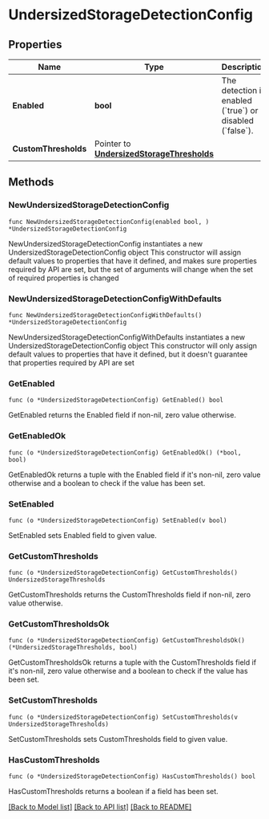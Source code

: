 # UndersizedStorageDetectionConfig

## Properties

Name | Type | Description | Notes
------------ | ------------- | ------------- | -------------
**Enabled** | **bool** | The detection is enabled (&#x60;true&#x60;) or disabled (&#x60;false&#x60;). | 
**CustomThresholds** | Pointer to [**UndersizedStorageThresholds**](UndersizedStorageThresholds.md) |  | [optional] 

## Methods

### NewUndersizedStorageDetectionConfig

`func NewUndersizedStorageDetectionConfig(enabled bool, ) *UndersizedStorageDetectionConfig`

NewUndersizedStorageDetectionConfig instantiates a new UndersizedStorageDetectionConfig object
This constructor will assign default values to properties that have it defined,
and makes sure properties required by API are set, but the set of arguments
will change when the set of required properties is changed

### NewUndersizedStorageDetectionConfigWithDefaults

`func NewUndersizedStorageDetectionConfigWithDefaults() *UndersizedStorageDetectionConfig`

NewUndersizedStorageDetectionConfigWithDefaults instantiates a new UndersizedStorageDetectionConfig object
This constructor will only assign default values to properties that have it defined,
but it doesn't guarantee that properties required by API are set

### GetEnabled

`func (o *UndersizedStorageDetectionConfig) GetEnabled() bool`

GetEnabled returns the Enabled field if non-nil, zero value otherwise.

### GetEnabledOk

`func (o *UndersizedStorageDetectionConfig) GetEnabledOk() (*bool, bool)`

GetEnabledOk returns a tuple with the Enabled field if it's non-nil, zero value otherwise
and a boolean to check if the value has been set.

### SetEnabled

`func (o *UndersizedStorageDetectionConfig) SetEnabled(v bool)`

SetEnabled sets Enabled field to given value.


### GetCustomThresholds

`func (o *UndersizedStorageDetectionConfig) GetCustomThresholds() UndersizedStorageThresholds`

GetCustomThresholds returns the CustomThresholds field if non-nil, zero value otherwise.

### GetCustomThresholdsOk

`func (o *UndersizedStorageDetectionConfig) GetCustomThresholdsOk() (*UndersizedStorageThresholds, bool)`

GetCustomThresholdsOk returns a tuple with the CustomThresholds field if it's non-nil, zero value otherwise
and a boolean to check if the value has been set.

### SetCustomThresholds

`func (o *UndersizedStorageDetectionConfig) SetCustomThresholds(v UndersizedStorageThresholds)`

SetCustomThresholds sets CustomThresholds field to given value.

### HasCustomThresholds

`func (o *UndersizedStorageDetectionConfig) HasCustomThresholds() bool`

HasCustomThresholds returns a boolean if a field has been set.


[[Back to Model list]](../README.md#documentation-for-models) [[Back to API list]](../README.md#documentation-for-api-endpoints) [[Back to README]](../README.md)


